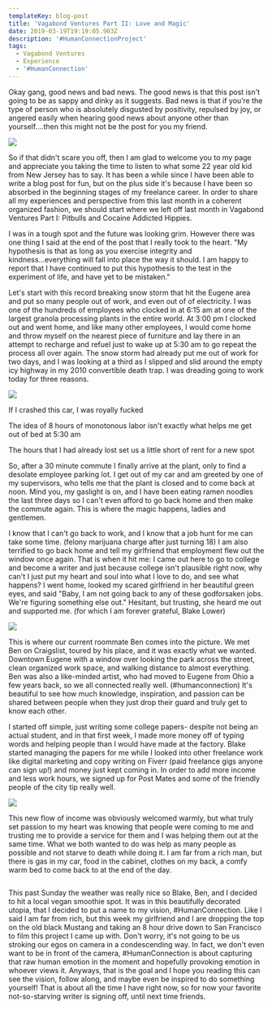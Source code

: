 ```yaml
---
templateKey: blog-post
title: 'Vagabond Ventures Part II: Love and Magic'
date: 2019-03-19T19:19:05.903Z
description: '#HumanConnectionProject'
tags:
  - Vagabond Ventures
  - Experience
  - '#HumanConnection'
---
```

Okay gang, good news and bad news. The good news is that this post isn't going to be as sappy and dinky as it suggests. Bad news is that if you’re the type of person who is absolutely disgusted by positivity, repulsed by joy, or angered easily when hearing good news about anyone other than yourself....then this might not be the post for you my friend.

![](/img/nature-love.jpg)

So if that didn't scare you off, then I am glad to welcome you to my page and appreciate you taking the time to listen to what some 22 year old kid from New Jersey has to say. It has been a while since I have been able to write a blog post for fun, but on the plus side it's because I have been so absorbed in the beginning stages of my freelance career. In order to share all my experiences and perspective from this last month in a coherent organized fashion, we should start where we left off last month in Vagabond Ventures Part I: Pitbulls and Cocaine Addicted Hippies.

I was in a tough spot and the future was looking grim. However there was one thing I said at the end of the post that I really took to the heart. "My hypothesis is that as long as you exercise integrity and kindness...everything will fall into place the way it should. I am happy to report that I have continued to put this hypothesis to the test in the experiment of life, and have yet to be mistaken."

Let's start with this record breaking snow storm that hit the Eugene area and put so many people out of work, and even out of of electricity. I was one of the hundreds of employees who clocked in at 6:15 am at one of the largest granola processing plants in the entire world. At 3:00 pm I clocked out and went home, and like many other employees, I would come home and throw myself on the nearest piece of furniture and lay there in an attempt to recharge and refuel just to wake up at 5:30 am to go repeat the process all over again. The snow storm had already put me out of work for two days, and I was looking at a third as I slipped and slid around the empty icy highway in my 2010 convertible death trap. I was dreading going to work today for three reasons.

![](/img/img-7223.jpg)

If I crashed this car, I was royally fucked

The idea of 8 hours of monotonous labor isn't exactly what helps me get out of bed at 5:30 am

The hours that I had already lost set us a little short of rent for a new spot 

So, after a 30 minute commute I finally arrive at the plant, only to find a desolate employee parking lot. I get out of my car and am greeted by one of my supervisors, who tells me that the plant is closed and to come back at noon. Mind you, my gaslight is on, and I have been eating ramen noodles the last three days so I can't even afford to go back home and then make the commute again. This is where the magic happens, ladies and gentlemen.

I know that I can't go back to work, and I know that a job hunt for me can take some time. (felony marijuana charge after just turning 18) I am also terrified to go back home and tell my girlfriend that employment flew out the window once again. That is when it hit me: I came out here to go to college and become a writer and just because college isn't plausible right now, why can't I just put my heart and soul into what I love to do, and see what happens? I went home, looked my scared girlfriend in her beautiful green eyes, and said "Baby, I am not going back to any of these godforsaken jobs. We're figuring something else out." Hesitant, but trusting, she heard me out and supported me. (for which I am forever grateful, Blake Lower)

![](/img/img-7162.jpg)

This is where our current roommate Ben comes into the picture. We met Ben on Craigslist, toured by his place, and it was exactly what we wanted. Downtown Eugene with a window over looking the park across the street, clean organized work space, and walking distance to almost everything. Ben was also a like-minded artist, who had moved to Eugene from Ohio a few years back, so we all connected really well. (#humanconnection) It's beautiful to see how much knowledge, inspiration, and passion can be shared between people when they just drop their guard and truly get to know each other.

I started off simple, just writing some college papers- despite not being an actual student, and in that first week, I made more money off of typing words and helping people than I would have made at the factory. Blake started managing the papers for me while I looked into other freelance work like digital marketing and copy writing on Fiverr (paid freelance gigs anyone can sign up!) and money just kept coming in. In order to add more income and less work hours, we signed up for Post Mates and some of the friendly people of the city tip really well.

![](/img/img-7222.jpg)

This new flow of income was obviously welcomed warmly, but what truly set passion to my heart was knowing that people were coming to me and trusting me to provide a service for them and I was helping them out at the same time. What we both wanted to do was help as many people as possible and not starve to death while doing it. I am far from a rich man, but there is gas in my car, food in the cabinet, clothes on my back, a comfy warm bed to come back to at the end of the day.

![]()

This past Sunday the weather was really nice so Blake, Ben, and I decided to hit a local vegan smoothie spot. It was in this beautifully decorated utopia, that I decided to put a name to my vision, #HumanConnection. Like I said I am far from rich, but this week my girlfriend and I are dropping the top on the old black Mustang and taking an 8 hour drive down to San Francisco to film this project I came up with. Don't worry, it's not going to be us stroking our egos on camera in a condescending way. In fact, we don't even want to be in front of the camera, #HumanConnection is about capturing that raw human emotion in the moment and hopefully provoking emotion in whoever views it. Anyways, that is the goal and I hope you reading this can see the vision, follow along, and maybe even be inspired to do something yourself! That is about all the time I have right now, so for now your favorite not-so-starving writer is signing off, until next time friends.
